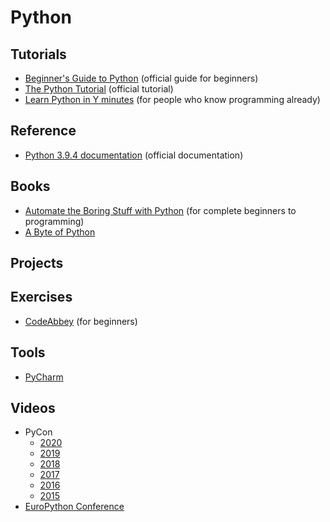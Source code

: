 Python
======

Tutorials
---------
* [Beginner's Guide to Python](https://wiki.python.org/moin/BeginnersGuide) (official guide for beginners)
* [The Python Tutorial](https://docs.python.org/3/tutorial/) (official tutorial)
* [Learn Python in Y minutes](https://learnxinyminutes.com/docs/python/) (for people who know programming already)

Reference
---------
* [Python 3.9.4 documentation](https://docs.python.org/3/) (official documentation)

Books
-----
* [Automate the Boring Stuff with Python](https://automatetheboringstuff.com/) (for complete beginners to programming)
* [A Byte of Python](https://python.swaroopch.com/)

Projects
--------

Exercises
---------
* [CodeAbbey](https://www.codeabbey.com/) (for beginners)

Tools
-----
* [PyCharm](https://www.jetbrains.com/pycharm/)

Videos
------
* PyCon
  * [2020](https://www.youtube.com/channel/UCMjMBMGt0WJQLeluw6qNJuA)
  * [2019](https://www.youtube.com/channel/UCxs2IIVXaEHHA4BtTiWZ2mQ)
  * [2018](https://www.youtube.com/channel/UCsX05-2sVSH7Nx3zuk3NYuQ)
  * [2017](https://www.youtube.com/channel/UCrJhliKNQ8g0qoE_zvL8eVg)
  * [2016](https://www.youtube.com/channel/UCwTD5zJbsQGJN75MwbykYNw)
  * [2015](https://www.youtube.com/channel/UCgxzjK6GuOHVKR_08TT4hJQ)
* [EuroPython Conference](https://www.youtube.com/channel/UC98CzaYuFNAA_gOINFB0e4Q)
